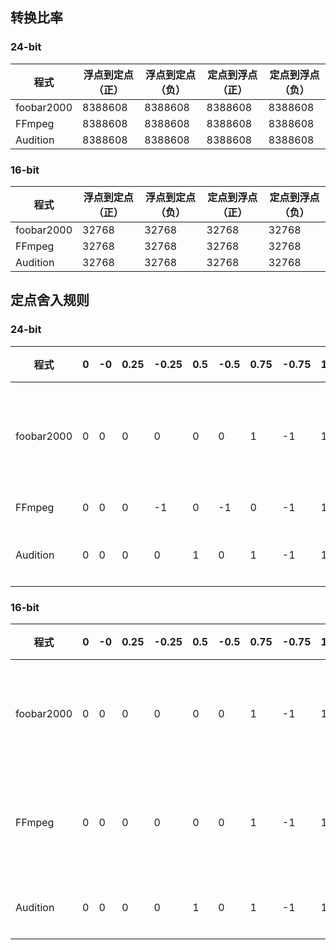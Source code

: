 ## 转换比率
### 24-bit
|程式|浮点到定点（正）|浮点到定点（负）|定点到浮点（正）|定点到浮点（负）|
|-|-|-|-|-|
|foobar2000|8388608|8388608|8388608|8388608|
|FFmpeg|8388608|8388608|8388608|8388608|
|Audition|8388608|8388608|8388608|8388608|

### 16-bit
|程式|浮点到定点（正）|浮点到定点（负）|定点到浮点（正）|定点到浮点（负）|
|-|-|-|-|-|
|foobar2000|32768|32768|32768|32768|
|FFmpeg|32768|32768|32768|32768|
|Audition|32768|32768|32768|32768|

## 定点舍入规则
### 24-bit
|程式|0|-0|0.25|-0.25|0.5|-0.5|0.75|-0.75|1|-1|1.5|-1.5|判定|
|-|-|-|-|-|-|-|-|-|-|-|-|-|-|
|foobar2000|0|0|0|0|0|0|1|-1|1|-1|2|-2|四舍六入五成双|
|FFmpeg|0|0|0|-1|0|-1|0|-1|1|-1|1|-2|地板|
|Audition|0|0|0|0|1|0|1|-1|1|-1|2|-1|JS 式舍入|

### 16-bit
|程式|0|-0|0.25|-0.25|0.5|-0.5|0.75|-0.75|1|-1|1.5|-1.5|判定|
|-|-|-|-|-|-|-|-|-|-|-|-|-|-|
|foobar2000|0|0|0|0|0|0|1|-1|1|-1|2|-2|四舍六入五成双|
|FFmpeg|0|0|0|0|0|0|1|-1|1|-1|2|-2|四舍六入五成双|
|Audition|0|0|0|0|1|0|1|-1|1|-1|2|-1|JS 式舍入|
